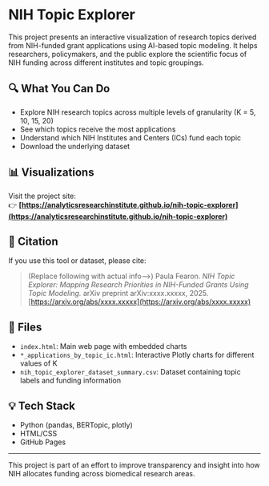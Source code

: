 # NIH Topic Explorer

This project presents an interactive visualization of research topics derived from NIH-funded grant applications using AI-based topic modeling. It helps researchers, policymakers, and the public explore the scientific focus of NIH funding across different institutes and topic groupings.

## 🔍 What You Can Do

- Explore NIH research topics across multiple levels of granularity (K = 5, 10, 15, 20)
- See which topics receive the most applications
- Understand which NIH Institutes and Centers (ICs) fund each topic
- Download the underlying dataset

## 📊 Visualizations

Visit the project site:  
👉 **[https://analyticsresearchinstitute.github.io/nih-topic-explorer](https://analyticsresearchinstitute.github.io/nih-topic-explorer)**

## 📄 Citation

If you use this tool or dataset, please cite:

> (Replace following with actual info-->) Paula Fearon. *NIH Topic Explorer: Mapping Research Priorities in NIH-Funded Grants Using Topic Modeling.* arXiv preprint arXiv:xxxx.xxxxx, 2025.  
> [https://arxiv.org/abs/xxxx.xxxxx](https://arxiv.org/abs/xxxx.xxxxx)

## 📁 Files

- `index.html`: Main web page with embedded charts
- `*_applications_by_topic_ic.html`: Interactive Plotly charts for different values of K
- `nih_topic_explorer_dataset_summary.csv`: Dataset containing topic labels and funding information

## 💡 Tech Stack

- Python (pandas, BERTopic, plotly)
- HTML/CSS
- GitHub Pages

---

This project is part of an effort to improve transparency and insight into how NIH allocates funding across biomedical research areas.
